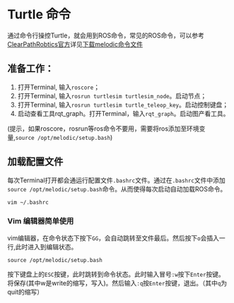# Turtle 命令
  通过命令行操控Turtle，就会用到ROS命令，常见的ROS命令，可以参考[ClearPathRobtics官方](https://clearpathrobotics.com/ros-robot-operating-system-cheat-sheet/)详见[下载melodic命令文件]()
## 准备工作：
  1. 打开Terminal, 输入```roscore```；
  2. 打开Terminal, 输入```rosrun turtlesim turtlesim_node```。启动节点；
  3. 打开Terminal, 输入```rosrun turtlesim turtle_teleop_key```。启动控制键盘；
  4. 启动查看工具rqt_graph。打开Terminal，输入```rqt_graph```。启动图产看工具。
     
(提示，如果roscore，rosrun等ros命令不要用，需要将ros添加至环境变量,```source /opt/melodic/setup.bash```)

## 加载配置文件
每次Terminal打开都会通运行配置文件`.bashrc`文件。通过在`.bashrc`文件中添加```source /opt/melodic/setup.bash```命令。从而使得每次启动自动加载ROS命令。
```SHELL
vim ~/.bashrc
```
### Vim 编辑器简单使用
vim编辑器，在命令状态下按下`GG`，会自动跳转至文件最后。然后按下`o`会插入一行,此时进入到编辑状态。
```SHELL
source /opt/melodic/setup.bash
```
按下键盘上的`ESC`按键，此时跳转到命令状态。此时输入冒号`:w`按下`Enter`按键。将保存(其中w是write的缩写，写入)。然后输入`:q`按`Enter`按键，退出。（其中`q`为quit的缩写）

